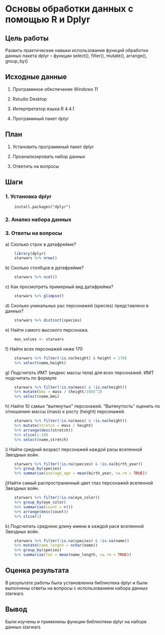 
# Основы обработки данных с помощью R и Dplyr


## Цель работы
Развить практические навыки использования функций обработки данных пакета dplyr – функции select(), filter(), mutate(), arrange(), group_by()

## Исходные данные

1.  Программное обеспечение Windows 11

2.  Rstudio Desktop

3.  Интерпретатор языка R 4.4.1

4.  Программный пакет dplyr

## План

1.  Установить программный пакет dplyr

2.  Проанализировать набор данных

3.  Ответить на вопросы

## Шаги

### 1. Установка dplyr
```         
    install.packages("dplyr")
```

### 2. Анализ набора данных

### 3. Ответы на вопросы

a\) Сколько строк в датафрейме?

```r
    library(dplyr)
    starwars %>% nrow()
```

b\) Сколько столбцов в датафрейме?

```r
    starwars %>% ncol()
```

c\) Как просмотреть примерный вид датафрейма?

```r
    starwars %>% glimpse()
```

d\) Сколько уникальных рас персонажей (species) представлено в данных?

```r
    starwars %>% distinct(species)

```

e\) Найти самого высокого персонажа.

```r
    max_values <- starwars 
```

f\) Найти всех персонажей ниже 170

```r
    starwars %>% filter(!is.na(height) & height < 170) 
    %>% select(name,height)
```

g\) Подсчитать ИМТ (индекс массы тела) для всех персонажей. ИМТ подсчитать по формуле

```r
    starwars %>% filter(!is.na(mass) & !is.na(height)) 
    %>% mutate(bmi = mass / (height/100)^2) 
    %>% select(name,bmi)

```

h\) Найти 10 самых “вытянутых” персонажей. “Вытянутость” оценить по отношению массы (mass) к росту (height) персонажей.

```r
    starwars %>% filter(!is.na(mass) & !is.na(height)) 
    %>% mutate(stretch = mass / height) 
    %>% arrange(desc(stretch)) 
    %>% slice(1:10) 
    %>% select(name,stretch)
```

i\) Найти средний возраст персонажей каждой расы вселенной Звездных войн.

```r
    starwars %>% filter(!is.na(species) & !is.na(birth_year)) 
    %>% group_by(species) 
    %>% summarise(average_age = mean(birth_year, na.rm = TRUE))
```

j\)Найти самый распространенный цвет глаз персонажей вселенной Звездных войн.

```r
    starwars %>% filter(!is.na(eye_color)) 
    %>% group_by(eye_color)
    %>% summarise(count = n()) 
    %>% arrange(desc(count)) 
    %>% slice(1)
```

k\) Подсчитать среднюю длину имени в каждой расе вселенной Звездных войн.

```r
    starwars %>% filter(!is.na(species) & !is.na(name)) 
    %>% mutate(name_length = nchar(name)) 
    %>% group_by(species) 
    %>% summarise(len = mean(name_length, na.rm = TRUE))
```

## Оценка результата

В результате работы была установленна библиотека dplyr и были выполнены ответы на вопросы с использованием набора данных starwars.

## Вывод

Были изучены и применены функции библиотеки dplyr на наборе данных starwars